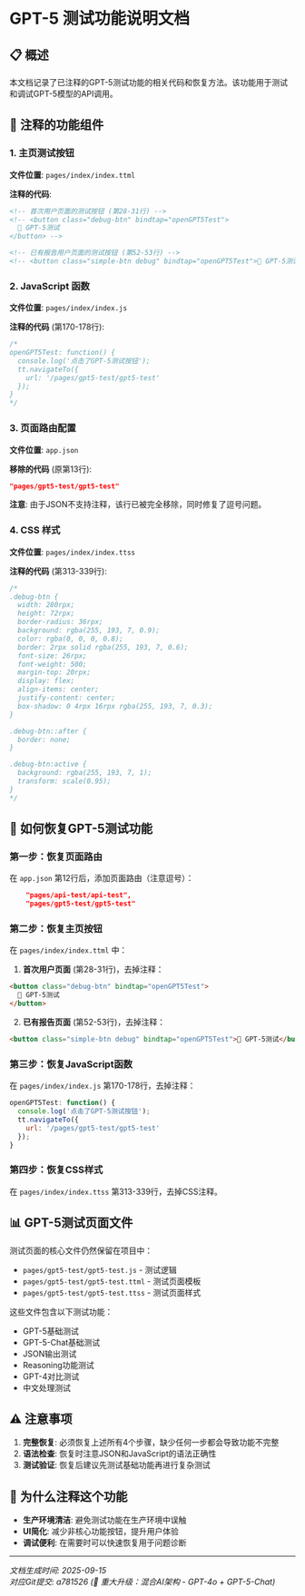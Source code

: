 # GPT-5 测试功能说明文档

## 📋 概述

本文档记录了已注释的GPT-5测试功能的相关代码和恢复方法。该功能用于测试和调试GPT-5模型的API调用。

## 🔧 注释的功能组件

### 1. 主页测试按钮

**文件位置**: `pages/index/index.ttml`

**注释的代码**:
```html
<!-- 首次用户页面的测试按钮 (第28-31行) -->
<!-- <button class="debug-btn" bindtap="openGPT5Test">
  🧪 GPT-5测试
</button> -->

<!-- 已有报告用户页面的测试按钮 (第52-53行) -->
<!-- <button class="simple-btn debug" bindtap="openGPT5Test">🧪 GPT-5测试</button> -->
```

### 2. JavaScript 函数

**文件位置**: `pages/index/index.js`

**注释的代码** (第170-178行):
```javascript
/* 
openGPT5Test: function() {
  console.log('点击了GPT-5测试按钮');
  tt.navigateTo({
    url: '/pages/gpt5-test/gpt5-test'
  });
}
*/
```

### 3. 页面路由配置

**文件位置**: `app.json`

**移除的代码** (原第13行):
```json
"pages/gpt5-test/gpt5-test"
```

**注意**: 由于JSON不支持注释，该行已被完全移除，同时修复了逗号问题。

### 4. CSS 样式

**文件位置**: `pages/index/index.ttss`

**注释的代码** (第313-339行):
```css
/*
.debug-btn {
  width: 280rpx;
  height: 72rpx;
  border-radius: 36rpx;
  background: rgba(255, 193, 7, 0.9);
  color: rgba(0, 0, 0, 0.8);
  border: 2rpx solid rgba(255, 193, 7, 0.6);
  font-size: 26rpx;
  font-weight: 500;
  margin-top: 20rpx;
  display: flex;
  align-items: center;
  justify-content: center;
  box-shadow: 0 4rpx 16rpx rgba(255, 193, 7, 0.3);
}

.debug-btn::after {
  border: none;
}

.debug-btn:active {
  background: rgba(255, 193, 7, 1);
  transform: scale(0.95);
}
*/
```

## 🚀 如何恢复GPT-5测试功能

### 第一步：恢复页面路由
在 `app.json` 第12行后，添加页面路由（注意逗号）：
```json
    "pages/api-test/api-test",
    "pages/gpt5-test/gpt5-test"
```

### 第二步：恢复主页按钮
在 `pages/index/index.ttml` 中：

1. **首次用户页面** (第28-31行)，去掉注释：
```html
<button class="debug-btn" bindtap="openGPT5Test">
  🧪 GPT-5测试
</button>
```

2. **已有报告页面** (第52-53行)，去掉注释：
```html
<button class="simple-btn debug" bindtap="openGPT5Test">🧪 GPT-5测试</button>
```

### 第三步：恢复JavaScript函数
在 `pages/index/index.js` 第170-178行，去掉注释：
```javascript
openGPT5Test: function() {
  console.log('点击了GPT-5测试按钮');
  tt.navigateTo({
    url: '/pages/gpt5-test/gpt5-test'
  });
}
```

### 第四步：恢复CSS样式
在 `pages/index/index.ttss` 第313-339行，去掉CSS注释。

## 📊 GPT-5测试页面文件

测试页面的核心文件仍然保留在项目中：

- `pages/gpt5-test/gpt5-test.js` - 测试逻辑
- `pages/gpt5-test/gpt5-test.ttml` - 测试页面模板  
- `pages/gpt5-test/gpt5-test.ttss` - 测试页面样式

这些文件包含以下测试功能：
- GPT-5基础测试
- GPT-5-Chat基础测试
- JSON输出测试
- Reasoning功能测试
- GPT-4对比测试
- 中文处理测试

## ⚠️ 注意事项

1. **完整恢复**: 必须恢复上述所有4个步骤，缺少任何一步都会导致功能不完整
2. **语法检查**: 恢复时注意JSON和JavaScript的语法正确性
3. **测试验证**: 恢复后建议先测试基础功能再进行复杂测试

## 🎯 为什么注释这个功能

- **生产环境清洁**: 避免测试功能在生产环境中误触
- **UI简化**: 减少非核心功能按钮，提升用户体验
- **调试便利**: 在需要时可以快速恢复用于问题诊断

---

*文档生成时间: 2025-09-15*  
*对应Git提交: a781526 (🚀 重大升级：混合AI架构 - GPT-4o + GPT-5-Chat)*

